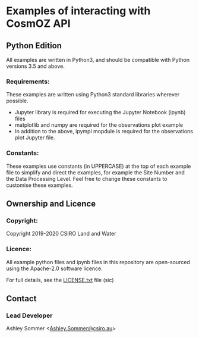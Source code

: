 # Examples of interacting with CosmOZ API
## Python Edition

All examples are written in Python3, and should be compatible with Python versions 3.5 and above.

### Requirements:
These examples are written using Python3 standard libraries wherever possible.

* Jupyter library is required for executing the Jupyter Notebook (ipynb) files
* matplotlib and numpy are required for the observations plot example
* In addition to the above, ipympl mopdule is required for the observations plot Jupyter file.

### Constants:
These examples use constants (in UPPERCASE) at the top of each example file to simplify and direct the examples,
for example the Site Number and the Data Processing Level. Feel free to change these constants to customise
these examples.

## Ownership and Licence

### Copyright:
Copyright 2019-2020 CSIRO Land and Water

### Licence:
All example python files and ipynb files in this repository are open-sourced using the Apache-2.0 software licence.

For full details, see the [LICENSE.txt](./LICENSE.txt) file (sic)

## Contact

### Lead Developer
Ashley Sommer <[Ashley.Sommer@csiro.au](mailto:Ashley.Sommer@csiro.au)>


